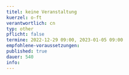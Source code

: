 ```yaml
---
titel: keine Veranstaltung 
kuerzel: o-ft
verantwortlich: cn
typ: other
pflicht: false
termine: 2022-12-29 09:00, 2023-01-05 09:00
empfohlene-voraussetzungen: 
published: true
dauer: 540
info:
---
```


